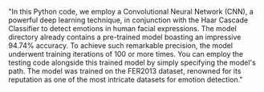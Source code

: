 "In this Python code, we employ a Convolutional Neural Network (CNN), a powerful deep learning technique, in conjunction with the Haar Cascade Classifier to detect emotions in human facial expressions. The model directory already contains a pre-trained model boasting an impressive 94.74% accuracy. To achieve such remarkable precision, the model underwent training iterations of 100 or more times. You can employ the testing code alongside this trained model by simply specifying the model's path. The model was trained on the FER2013 dataset, renowned for its reputation as one of the most intricate datasets for emotion detection."
